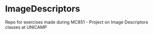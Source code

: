 # ImageDescriptors
Repo for exercises made during MC851 - Project on Image Descriptors classes at UNICAMP
